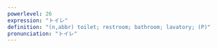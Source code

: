 ```yaml
---
powerlevel: 26
expression: "トイレ"
definition: "(n,abbr) toilet; restroom; bathroom; lavatory; (P)"
pronunciation: "トイレ"
---
```

